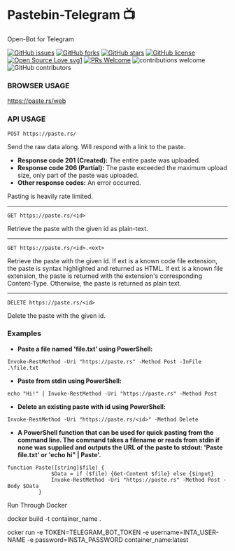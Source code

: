# Pastebin-Telegram 📺

Open-Bot for Telegram


[![GitHub issues](https://img.shields.io/github/issues/Mr-Sunglasses/pastebin-telegram)](https://github.com/Mr-Sunglasses/pastebin-telegram/issues)
[![GitHub forks](https://img.shields.io/github/forks/Mr-Sunglasses/pastebin-telegram)](https://github.com/Mr-Sunglasses/pastebin-telegram/network)
[![GitHub stars](https://img.shields.io/github/stars/Mr-Sunglasses/pastebin-telegram)](https://github.com/Mr-Sunglasses/pastebin-telegram/stargazers)
[![GitHub license](https://img.shields.io/github/license/Mr-Sunglasses/pastebin-telegram)](https://github.com/Mr-Sunglasses/pastebin-telegram/blob/main/LICENSE)
[![Open Source Love svg1](https://badges.frapsoft.com/os/v1/open-source.svg?v=103)](https://github.com/ellerbrock/open-source-badges/) [![PRs Welcome](https://img.shields.io/badge/PRs-welcome-brightgreen.svg?style=flat-square)](http://makeapullrequest.com) ![contributions welcome](https://img.shields.io/static/v1.svg?label=Contributions&message=Welcome&color=0059b3&style=flat-square) ![GitHub contributors](https://img.shields.io/github/contributors-anon/Mr-Sunglasses/pastebin-telegram) 
<br>





### BROWSER USAGE

https://paste.rs/web

### API USAGE
`POST https://paste.rs/`

Send the raw data along. Will respond with a link to the paste.

- **Response code 201 (Created):**
The entire paste was uploaded.
- **Response code 206 (Partial):**
The paste exceeded the maximum upload size, only part of the paste was uploaded.
- **Other response codes:**
An error occurred.

Pasting is heavily rate limited.

---
`GET https://paste.rs/<id>`

Retrieve the paste with the given id as plain-text.

---

`GET https://paste.rs/<id>.<ext>`

Retrieve the paste with the given id. If ext is a known code file extension, the paste is syntax highlighted and returned as HTML. If ext is a known file extension, the paste is returned with the extension's corresponding Content-Type. Otherwise, the paste is returned as plain text.

---

`DELETE https://paste.rs/<id>`

Delete the paste with the given id.

### Examples

- **Paste a file named 'file.txt' using PowerShell:**

`Invoke-RestMethod -Uri "https://paste.rs" -Method Post -InFile .\file.txt`

- **Paste from stdin using PowerShell:**

`echo "Hi!" | Invoke-RestMethod -Uri "https://paste.rs" -Method Post`

- **Delete an existing paste with id <id> using PowerShell:**

`Invoke-RestMethod -Uri "https://paste.rs/<id>" -Method Delete`

- **A PowerShell function that can be used for quick pasting from the command line. The command takes a filename or reads from stdin if none was supplied and outputs the URL of the paste to stdout: 'Paste file.txt' or 'echo hi" | Paste'.**

```
function Paste([string]$file) {
              $Data = if ($file) {Get-Content $file} else {$input}
              Invoke-RestMethod -Uri "https://paste.rs" -Method Post -Body $Data
          }
```

Run Through Docker

docker build -t container_name .

ocker run -e TOKEN=TELEGRAM_BOT_TOKEN -e username=INTA_USER-NAME -e password=INSTA_PASSWORD container_name:latest
